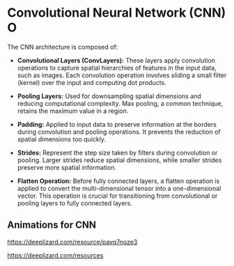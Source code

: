 # Convolutional Neural Network (CNN) O



The CNN architecture is composed of:

- **Convolutional Layers (ConvLayers):** These layers apply convolution operations to capture spatial hierarchies of features in the input data, such as images. Each convolution operation involves sliding a small filter (kernel) over the input and computing dot products.

- **Pooling Layers:** Used for downsampling spatial dimensions and reducing computational complexity. Max pooling, a common technique, retains the maximum value in a region.

- **Padding:** Applied to input data to preserve information at the borders during convolution and pooling operations. It prevents the reduction of spatial dimensions too quickly.

- **Strides:** Represent the step size taken by filters during convolution or pooling. Larger strides reduce spatial dimensions, while smaller strides preserve more spatial information.

- **Flatten Operation:** Before fully connected layers, a flatten operation is applied to convert the multi-dimensional tensor into a one-dimensional vector. This operation is crucial for transitioning from convolutional or pooling layers to fully connected layers.


## Animations for CNN

https://deeplizard.com/resource/pavq7noze3

https://deeplizard.com/resources
